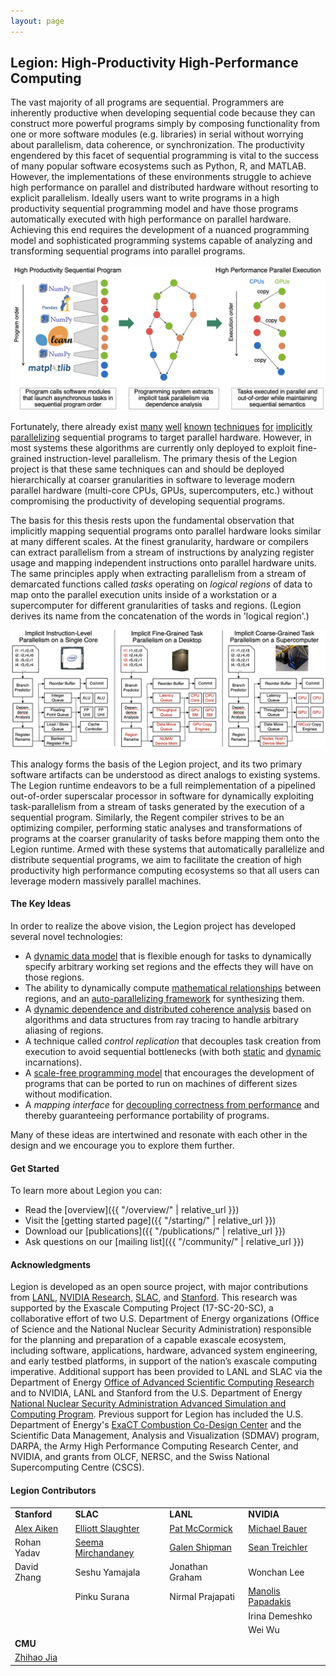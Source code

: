 ```yaml
---
layout: page
---
```


## Legion: High-Productivity High-Performance Computing ##

The vast majority of all programs are sequential. Programmers are inherently
productive when developing sequential code because they can construct more
powerful programs simply by composing functionality from one or more software modules (e.g. libraries) 
in serial without worrying about parallelism, data coherence, or synchronization. 
The productivity engendered by this facet of sequential programming is vital to the 
success of many popular software ecosystems such as Python, R, and MATLAB.
However, the implementations of these environments struggle to achieve high performance 
on parallel and distributed hardware without resorting to explicit parallelism. 
Ideally users want to write programs in a high
productivity sequential programming model and have those programs automatically executed with high performance on 
parallel hardware. Achieving this end requires the development of a nuanced programming model and
sophisticated programming systems capable of analyzing and transforming sequential programs into parallel programs.

![High Productivity High Performance Computing](images/hphpc.png)

Fortunately, there already exist
[many](https://en.wikipedia.org/wiki/Tomasulo%27s_algorithm) 
[well](https://en.wikipedia.org/wiki/Very_long_instruction_word) 
[known](https://en.wikipedia.org/wiki/Register_renaming) 
[techniques](https://en.wikipedia.org/wiki/Speculative_execution) 
[for](https://en.wikipedia.org/wiki/Instruction_pipelining)
[implicitly](https://en.wikipedia.org/wiki/Superscalar_processor)
[parallelizing](https://en.wikipedia.org/wiki/Out-of-order_execution) 
sequential programs to target parallel hardware. 
However, in most systems these algorithms are currently only deployed to exploit
fine-grained instruction-level parallelism. The primary thesis of the Legion project is 
that these same techniques can and should be deployed hierarchically at coarser granularities 
in software to leverage modern parallel hardware (multi-core CPUs, GPUs, supercomputers, etc.)
without compromising the productivity of developing sequential programs.

The basis for this thesis rests upon the fundamental observation that implicitly mapping 
sequential programs onto parallel hardware looks similar at many different scales.
At the finest granularity, hardware or compilers can extract parallelism from a stream of 
instructions by analyzing register usage and mapping independent 
instructions onto parallel hardware units. The same principles apply when extracting parallelism
from a stream of demarcated functions called *tasks* operating on *logical regions* of data to map
onto the parallel execution units inside of a workstation or a supercomputer 
for different granularities of tasks and regions. (Legion derives its name from the concatenation
of the words in 'logical region'.)

![Implicit Parallelism Analogy](images/analogy.png)

This analogy forms the basis of the Legion project, and its two primary software
artifacts can be understood as direct analogs to existing systems. The Legion
runtime endeavors to be a full reimplementation of a pipelined out-of-order superscalar processor
in software for dynamically exploiting task-parallelism from a stream of tasks
generated by the execution of a sequential program. Similarly, the Regent compiler
strives to be an optimizing compiler, performing static analyses and transformations
of programs at the coarser granularity of tasks before mapping them onto the Legion runtime.
Armed with these systems that automatically parallelize and distribute sequential programs,
we aim to facilitate the creation of high productivity high performance computing ecosystems
so that all users can leverage modern massively parallel machines. 

#### The Key Ideas ####

In order to realize the above vision, the Legion project has developed several novel technologies:

* A [dynamic data model](/pdfs/oopsla2013.pdf) that is flexible enough for tasks to 
  dynamically specify arbitrary working set regions and the effects they will have on those regions.
* The ability to dynamically compute [mathematical relationships](/pdfs/dpl2016.pdf) between regions,
  and an [auto-parallelizing framework](/pdfs/parallelizer2019.pdf) for synthesizing them.
* A [dynamic dependence and distributed coherence analysis](/pdfs/visibility2023.pdf) based
  on algorithms and data structures from ray tracing to handle arbitrary aliasing of regions.
* A technique called *control replication* that decouples 
  task creation from execution to avoid sequential bottlenecks
  (with both [static](/pdfs/cr2017.pdf) and [dynamic](/pdfs/dcr2021.pdf) incarnations).
* A [scale-free programming model](/pdfs/idx2021.pdf) that encourages the development
  of programs that can be ported to run on machines of different sizes without modification.
* A *mapping interface* for [decoupling correctness from performance](/pdfs/sc2012.pdf})
  and thereby guaranteeing performance portability of programs.

Many of these ideas are intertwined and resonate with each other in the design
and we encourage you to explore them further.

#### Get Started ####

To learn more about Legion you can:

 * Read the [overview]({{ "/overview/" | relative_url }})
 * Visit the [getting started page]({{ "/starting/" | relative_url }})
 * Download our [publications]({{ "/publications/" | relative_url }})
 * Ask questions on our [mailing list]({{ "/community/" | relative_url }})

#### Acknowledgments ####

Legion is developed as an open source project, with major
contributions from [LANL](https://www.lanl.gov/),
[NVIDIA Research](https://www.nvidia.com/en-us/research/),
[SLAC](https://www6.slac.stanford.edu/), and
[Stanford](https://www.stanford.edu/). This research was supported by
the Exascale Computing Project (17-SC-20-SC), a collaborative effort
of two U.S. Department of Energy organizations (Office of Science and
the National Nuclear Security Administration) responsible for the
planning and preparation of a capable exascale ecosystem, including
software, applications, hardware, advanced system engineering, and
early testbed platforms, in support of the nation’s exascale computing
imperative. Additional support has been provided to LANL and SLAC via
the Department of Energy [Office of Advanced Scientific Computing
Research](http://science.energy.gov/ascr) and to NVIDIA, LANL and
Stanford from the U.S. Department of Energy [National Nuclear Security
Administration Advanced Simulation and Computing
Program](http://nnsa.energy.gov/asc). Previous support for Legion has
included the U.S. Department of Energy's [ExaCT Combustion Co-Design
Center](http://exactcodesign.org/) and the Scientific Data Management,
Analysis and Visualization (SDMAV) program, DARPA, the Army High
Performance Computing Research Center, and NVIDIA, and grants from
OLCF, NERSC, and the Swiss National Supercomputing Centre (CSCS).

#### Legion Contributors ####

<table>
<tr valign="middle">
<td><b>Stanford</b></td>
<td><b>SLAC</b></td>
<td><b>LANL</b></td>
<td><b>NVIDIA</b></td>
</tr>

<tr valign="middle">
<td><a href="http://theory.stanford.edu/~aiken">Alex Aiken</a></td>
<td><a href="https://elliottslaughter.com">Elliott Slaughter</a></td>
<td><a href="&#109;&#097;&#105;&#108;&#116;&#111;:&#112;&#097;&#116;&#064;&#108;&#097;&#110;&#108;&#046;&#103;&#111;&#118;">Pat McCormick</a></td>
<td><a href="http://lightsighter.org">Michael Bauer</a></td>
</tr>

<tr valign="middle">
<td>Rohan Yadav</td>
<td><a href="mail&#116;o&#58;%73%&#54;5e%6Da&#46;&#37;6Di&#37;72&#99;ha%&#54;Eda&#110;ey&#64;%73&#116;anford%2&#69;e%64u">Seema Mirchandaney</a></td>
<td><a href="&#109;&#097;&#105;&#108;&#116;&#111;:&#103;&#115;&#104;&#105;&#112;&#109;&#097;&#110;&#064;&#108;&#097;&#110;&#108;&#046;&#103;&#111;&#118;">Galen Shipman</a></td>
<td><a href="http://cs.stanford.edu/~sjt/">Sean Treichler</a></td>
</tr>

<tr>
<td>David Zhang</td>
<td>Seshu Yamajala</td>
<td>Jonathan Graham</td>
<td>Wonchan Lee</td>
</tr>

<tr>
<td></td>
<td>Pinku Surana</td>
<td>Nirmal Prajapati</td>
<td><a href="http://manopapad.com/">Manolis Papadakis</a></td>
</tr>

<tr>
<td></td>
<td></td>
<td></td>
<td>Irina Demeshko</td>
</tr>

<tr>
<td></td>
<td></td>
<td></td>
<td>Wei Wu</td>
</tr>

<tr>
<td><b>CMU</b></td>
<td></td>
<td></td>
<td></td>
</tr>

<tr>
<td><a href="https://cs.stanford.edu/~zhihao/">Zhihao Jia</a></td>
<td>  </td>
<td></td>
<td></td>
</tr>

</table>
